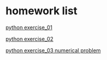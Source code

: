 # homework list
[python exercise_01](https://github.com/SongYaoxiang/compuational_physics_N2015301020043/tree/master/exercise%201)

[python exercise_02](https://github.com/SongYaoxiang/compuational_physics_N2015301020043/tree/master/exercise%202)

[python exercise_03 numerical problem](https://github.com/SongYaoxiang/compuational_physics_N2015301020043/blob/master/exercise%203/the%20numerical%20problem.md) 
